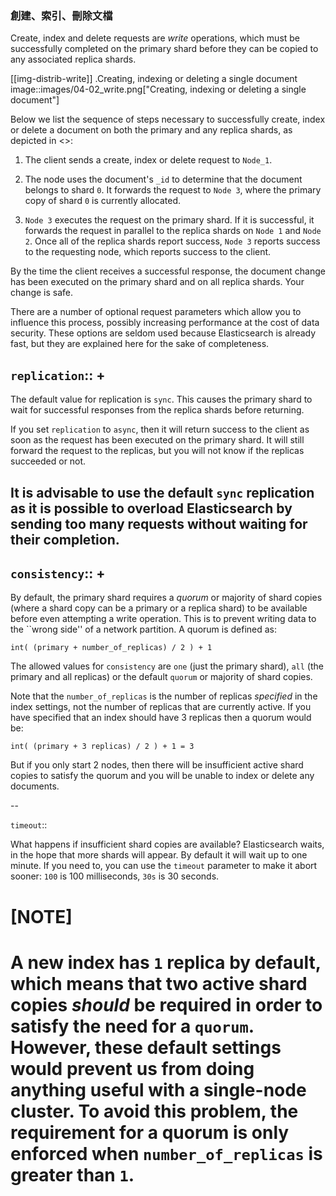 ### 創建、索引、刪除文檔

Create, index and delete requests are _write_ operations, which must be
successfully completed on the primary shard before they can be copied to any
associated replica shards.

[[img-distrib-write]]
.Creating, indexing or deleting a single document
image::images/04-02_write.png["Creating, indexing or deleting a single document"]

Below we list the sequence of steps necessary to successfully create, index or
delete a document on both the primary and any replica shards, as depicted in
<<img-distrib-write>>:

1. The client sends a create, index or delete request to `Node_1`.

2. The node uses the document's `_id` to determine that the document
   belongs to shard `0`. It forwards the request to `Node 3`,
   where the primary copy of shard `0` is currently allocated.

3. `Node 3` executes the request on the primary shard. If it is successful,
   it forwards the request in parallel to the replica shards on `Node 1` and
   `Node 2`. Once all of the replica shards report success, `Node 3` reports
   success to the requesting node, which reports success to the client.

By the time the client receives a successful response, the document change has
been executed on the primary shard and on all replica shards. Your change is
safe.

There are a number of optional request parameters which allow you to influence
this process, possibly increasing performance at the cost of data security.
These options are seldom used because Elasticsearch is already fast, but they
are explained here for the sake of completeness.

`replication`::
+
--
The default value for replication is `sync`. This causes the primary shard to
wait for successful responses from the replica shards before returning.

If you set `replication` to `async`, then it will return success to the client
as soon as the request has been executed on the primary shard. It will still
forward the request to the replicas, but you will not know if the replicas
succeeded or not.

It is advisable to use the default `sync` replication as it is possible to
overload Elasticsearch by sending too many requests without waiting for their
completion.
--

`consistency`::
+
--
By default, the primary shard requires a _quorum_ or majority of shard copies
(where a shard copy can be a primary or a replica shard) to be available
before even attempting a write operation.  This is to prevent writing data to the
``wrong side'' of a network partition.  A quorum is defined as:

    int( (primary + number_of_replicas) / 2 ) + 1

The allowed values for `consistency` are `one` (just the primary shard), `all`
(the primary and all replicas) or the default `quorum` or majority of shard
copies.

Note that the `number_of_replicas` is the number of replicas *specified* in
the index settings, not the number of replicas that are currently active.  If
you have specified that an index should have 3 replicas then a quorum would
be:

    int( (primary + 3 replicas) / 2 ) + 1 = 3

But if you only start 2 nodes, then there will be insufficient active shard
copies to satisfy the quorum and you will be unable to index or delete any
documents.

--

`timeout`::

What happens if insufficient shard copies are available? Elasticsearch waits,
in the hope that more shards will appear.  By default it will wait up to one
minute. If you need to, you can use the `timeout` parameter to make it abort
sooner: `100` is 100 milliseconds, `30s` is 30 seconds.

[NOTE]
===================================================
A new index has `1` replica by default, which means that two active shard
copies *should* be required in order to satisfy the need for a `quorum`.
However, these default settings would prevent us from doing anything useful
with a single-node cluster.  To avoid this problem, the requirement for
a quorum is only enforced when `number_of_replicas` is greater than `1`.
===================================================

